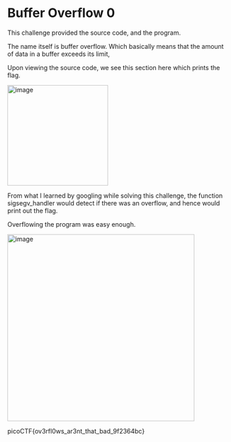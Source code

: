 # Buffer Overflow 0

This challenge provided the source code, and the program. 

The name itself is buffer overflow. Which basically means that the amount of data in a buffer exceeds its limit,

Upon viewing the source code, we see this section here which prints the flag.

<img width="227" alt="image" src="https://github.com/Nisargs23/picoCTF/assets/148000598/ed22339d-780f-4c36-bbce-014da6f42b1f">

From what I learned by googling while solving this challenge, the function sigsegv_handler would detect if there was an overflow, and hence would print out the flag.

Overflowing the program was easy enough.

<img width="422" alt="image" src="https://github.com/Nisargs23/picoCTF/assets/148000598/cca284bc-4dad-4d9a-8d02-65aefedc286d">

picoCTF{ov3rfl0ws_ar3nt_that_bad_9f2364bc}
